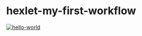 # hexlet-my-first-workflow
[![hello-world](https://github.com/Cabyca/hexlet-my-first-workflow/actions/workflows/workflow.yml/badge.svg)](https://github.com/Cabyca/hexlet-my-first-workflow/actions/workflows/workflow.yml)
